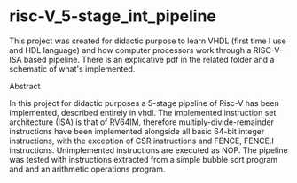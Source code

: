 # risc-V_5-stage_int_pipeline
This project was created for didactic purpose to learn VHDL (first time I use and HDL language) and how computer processors work through a RISC-V-ISA based pipeline. There is an explicative pdf in the related folder and a schematic of what's implemented.

Abstract

In this project for didactic purposes a 5-stage pipeline of Risc-V has been implemented, described entirely in vhdl. The implemented instruction set architecture (ISA) is that of RV64IM, therefore multiply-divide-remainder instructions have been implemented alongside all basic 64-bit integer instructions, with the exception of CSR instructions and FENCE, FENCE.I instructions. Unimplemented instructions are executed as NOP. The pipeline was tested with instructions extracted from a simple bubble sort program and and an arithmetic operations program.
